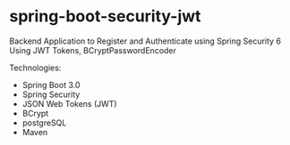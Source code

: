 # spring-boot-security-jwt
Backend Application to Register and Authenticate using Spring Security 6
Using JWT Tokens, BCryptPasswordEncoder

Technologies:
- Spring Boot 3.0
- Spring Security
- JSON Web Tokens (JWT)
- BCrypt
- postgreSQL
- Maven
